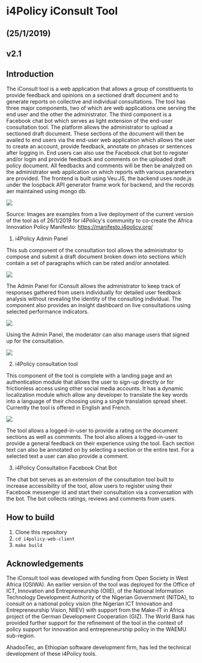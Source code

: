 
# i4Policy iConsult Tool
## (25/1/2019)
## v2.1 



## Introduction

The iConsult tool is a web application that allows a group of constituents to provide feedback and opinions on a sectioned draft document and to generate reports on collective and individual consultations. The tool has three major components, two of which are web applications one serving the end user and the other the administrator. The third component is a Facebook chat bot which serves as light extension of the end-user consultation tool. The platform allows the administrator to upload a sectioned draft document. These sections of the document will then be availed to end users via the end-user web application which allows the user to create an account, provide feedback, annotate on phrases or sentences after logging in. End users can also use the Facebook chat bot to register and/or login and provide feedback and comments on the uploaded draft policy document. All feedbacks and comments will be then be analyzed on the administrator web application on which reports with various parameters are provided. The frontend is built using Veu.JS, the backend uses node.js under the loopback API generator frame work for backend, and the records aer maintained using mongo db.

 ![](https://i.ibb.co/bN10SP2/1.png)
 
Source: Images are examples from a live deployment of the current version of the tool as of 26/1/2019 for i4Policy's community to co-create the Africa Innovation Policy Manifesto: https://manifesto.i4policy.org/



1. i4Policy Admin Panel

This sub component of the consultation tool allows the administrator to compose and submit a draft document broken down into sections which contain a set of paragraphs which can be rated and/or annotated. 

 ![](https://i.ibb.co/MgMrMBw/2.png)

The Admin Panel for iConsult allows the administrator to keep track of responses gathered from users individually for detailed user feedback analysis without revealing the identity of the consulting individual.  The component also provides an insight dashboard on live consultations using selected performance indicators.

 ![](https://i.ibb.co/2Mp3Nvj/3.png)

Using the Admin Panel, the moderator can also manage users that signed up for the consultation.

 ![](https://i.ibb.co/WBZ6cMN/4.png)



2. i4Policy consultation tool

This component of the tool is complete with a landing page and an authentication module that allows the user to sign-up directly or for frictionless access using other social media accounts. It has a dynamic localization module which allow any developer to translate the key words into a language of their choosing using a single translation spread sheet. Currently the tool is offered in English and French.

 ![](https://i.ibb.co/DrWr8Gm/5.png)

The tool allows a logged-in-user to provide a rating on the document sections as well as comments. The tool also allows a logged-in-user to provide a general feedback on their experience using the tool. Each section text can also be annotated on by selecting a section or the entire text. For a selected text a user can also provide a comment.



3. i4Policy Consultation Facebook Chat Bot

The chat bot serves as an extension of the consultation tool built to increase accessibility of the tool, allow users to register using their Facebook messenger id and start their consultation via a conversation with the bot. The bot collects ratings, reviews and comments from users.



## How to build
1. Clone this repository
2. `cd i4policy-web-client`
3. `make build`



## Acknowledgements

The iConsult tool was developed with funding from Open Society in West Africa (OSIWA). An earlier version of the tool was deployed for the Office of ICT, Innovation and Entrepreneurship (OIIE), of the National Information Technology Development Authority of the Nigerian Government (NITDA), to consult on a national policy vision (the Nigerian ICT Innovation and Entrepreneurship Vision, NIIEV) with support from the Make-IT in Africa project of the German Development Cooperation (GIZ). The World Bank has provided further support for the refinement of the tool in the context of policy support for innovation and entrepreneurship policy in the WAEMU sub-region.

AhadooTec, an Ethiopian software development firm, has led the technical development of these i4Policy tools. 
